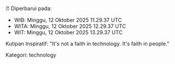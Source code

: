 ⏰ Diperbarui pada:
- WIB: Minggu, 12 Oktober 2025 11.29.37 UTC
- WITA: Minggu, 12 Oktober 2025 12.29.37 UTC
- WIT: Minggu, 12 Oktober 2025 13.29.37 UTC

Kutipan Inspiratif:
"It's not a faith in technology. It's faith in people."


Kategori: technology

